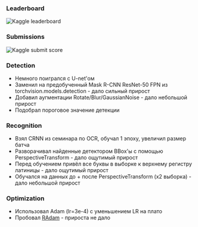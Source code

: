 ### Leaderboard
![Kaggle leaderboard](https://imgur.com/5oHf9Al.png)
### Submissions
![Kaggle submit score](https://imgur.com/CSOfNT9.png)
### Detection
- Немного поигрался с U-net'ом
- Заменил на предобученный Mask R-CNN ResNet-50 FPN из torchvision.models.detection - дало сильный прирост
- Добавил аугментации Rotate/Blur/GaussianNoise - дало небольшой прирост
- Подобрал пороговое значение детекции
### Recognition
- Взял CRNN из семинара по OCR, обучал 1 эпоху, увеличил размер батча
- Разворачивал найденные детектором BBox'ы с помощью PerspectiveTransform - дало ощутимый прирост
- Перед обучением привёл все буквы в выборке к верхнему регистру латиницы - дало ощутимый прирост
- Обучался на данных до + после PerspectiveTransform (x2 выборка) - дало небольшой прирост
### Optimization
- Использовал Adam (lr=3e-4) с уменьшением LR на плато
- Пробовал [RAdam](https://github.com/LiyuanLucasLiu/RAdam) - прироста не дало
